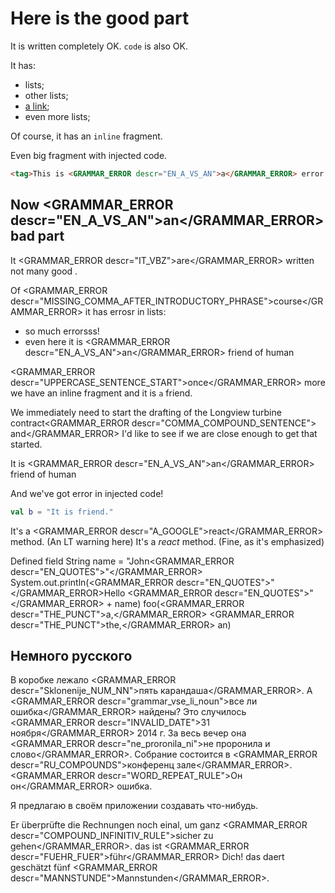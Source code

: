 # Here is the good part

It is written completely OK. `code` is also OK.

It has:
* lists;
* other lists;
* [a link](../../bin/win/WinShellIntegrationBridge.dll);
* even more lists;

Of course, it has an `inline` fragment.

Even big fragment with injected code.
```html
<tag>This is <GRAMMAR_ERROR descr="EN_A_VS_AN">a</GRAMMAR_ERROR> error in article, making this paragraph so damn big!</tag>
```

## Now <GRAMMAR_ERROR descr="EN_A_VS_AN">an</GRAMMAR_ERROR> bad part

It <GRAMMAR_ERROR descr="IT_VBZ">are</GRAMMAR_ERROR> written not many good .

Of <GRAMMAR_ERROR descr="MISSING_COMMA_AFTER_INTRODUCTORY_PHRASE">course</GRAMMAR_ERROR> it has <TYPO descr="Typo: In word 'errosr'">errosr</TYPO> in lists:
* so much <TYPO descr="Typo: In word 'errorsss'">errorsss</TYPO>!
* even here it is <GRAMMAR_ERROR descr="EN_A_VS_AN">an</GRAMMAR_ERROR> friend of human

<GRAMMAR_ERROR descr="UPPERCASE_SENTENCE_START">once</GRAMMAR_ERROR> more we have an inline fragment and it is `a` friend.

We immediately need to start the drafting of the Longview turbine contract<GRAMMAR_ERROR descr="COMMA_COMPOUND_SENTENCE"> and</GRAMMAR_ERROR> I'd like to see if we are close enough to get that started.

It is <GRAMMAR_ERROR descr="EN_A_VS_AN">an</GRAMMAR_ERROR> friend of human

And we've got error in injected code!
```kotlin
val b = "It is friend."
```

It's a <GRAMMAR_ERROR descr="A_GOOGLE">react</GRAMMAR_ERROR> method. (An LT warning here)
It's a *react* method. (Fine, as it's emphasized)

Defined field String name = "John<GRAMMAR_ERROR descr="EN_QUOTES">"</GRAMMAR_ERROR>
System.out.println(<GRAMMAR_ERROR descr="EN_QUOTES">"</GRAMMAR_ERROR>Hello <GRAMMAR_ERROR descr="EN_QUOTES">"</GRAMMAR_ERROR> + name)
foo(<GRAMMAR_ERROR descr="THE_PUNCT">a,</GRAMMAR_ERROR> <GRAMMAR_ERROR descr="THE_PUNCT">the,</GRAMMAR_ERROR> an)

## Немного русского

В коробке лежало <GRAMMAR_ERROR descr="Sklonenije_NUM_NN">пять карандаша</GRAMMAR_ERROR>.
А <GRAMMAR_ERROR descr="grammar_vse_li_noun">все ли ошибка</GRAMMAR_ERROR> найдены?
Это случилось <GRAMMAR_ERROR descr="INVALID_DATE">31 ноября</GRAMMAR_ERROR> 2014 г.
За весь вечер она <GRAMMAR_ERROR descr="ne_proronila_ni">не проронила и слово</GRAMMAR_ERROR>.
Собрание состоится в <GRAMMAR_ERROR descr="RU_COMPOUNDS">конференц зале</GRAMMAR_ERROR>.
<GRAMMAR_ERROR descr="WORD_REPEAT_RULE">Он он</GRAMMAR_ERROR> ошибка.

Я предлагаю в&nbsp;своём приложении создавать что-нибудь.

Er überprüfte die Rechnungen noch <TYPO descr="Typo: In word 'einal'">einal</TYPO>, um ganz <GRAMMAR_ERROR descr="COMPOUND_INFINITIV_RULE">sicher zu gehen</GRAMMAR_ERROR>.
das ist <GRAMMAR_ERROR descr="FUEHR_FUER">führ</GRAMMAR_ERROR> Dich!
das <TYPO descr="Typo: In word 'daert'">daert</TYPO> geschätzt fünf <GRAMMAR_ERROR descr="MANNSTUNDE">Mannstunden</GRAMMAR_ERROR>.
